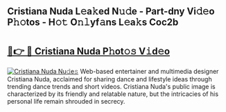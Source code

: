 ## Cristiana Nuda L𝚎a𝚔ed N𝚞𝚍e - Part-dny Vi𝚍𝚎o P𝚑𝚘tos - H𝚘𝚝 O𝚗𝚕yf𝚊ns L𝚎a𝚔s Coc2b

# <h2><a href="http://kf3i8w.oniu.top/?m=Cristiana+Nuda">🔗👉 🔴 Cristiana Nuda P𝚑ot𝚘𝚜 V𝚒d𝚎o</a></h2>

[![Cristiana Nuda Nu𝚍e𝚜](https://i.imgur.com/0qMVB7G.gif)](http://kf3i8w.oniu.top/?m=Cristiana+Nuda)
Web-based entertainer and multimedia designer Cristiana Nuda, acclaimed for sharing dance and lifestyle ideas through trending dance trends and short videos. Cristiana Nuda's public image is characterized by its friendly and relatable nature, but the intricacies of his personal life remain shrouded in secrecy.  
